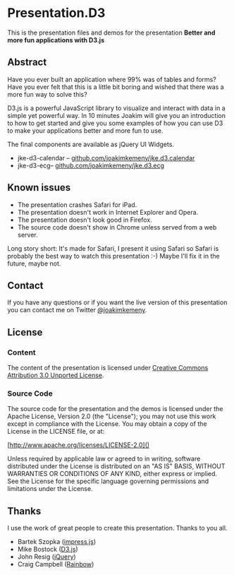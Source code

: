 # Presentation.D3

This is the presentation files and demos for the presentation **Better and more fun applications with D3.js**

## Abstract

Have you ever built an application where 99% was of tables and forms? Have you ever felt that this is a little bit
boring and wished that there was a more fun way to solve this?

D3.js is a powerful JavaScript library to visualize and interact with data in a simple yet powerful way. In 10 minutes
Joakim will give you an introduction to how to get started and give you some examples of how you can use D3 to make
your applications better and more fun to use.

The final components are available as jQuery UI Widgets.

* jke-d3-calendar – [github.com/joakimkemeny/jke.d3.calendar](https://github.com/joakimkemeny/jke.d3.calendar)
* jke-d3-ecg– [github.com/joakimkemeny/jke.d3.ecg](https://github.com/joakimkemeny/jke.d3.ecg)

## Known issues

* The presentation crashes Safari for iPad.
* The presentation doesn't work in Internet Explorer and Opera.
* The presentation doesn't look good in Firefox.
* The source code doesn't show in Chrome unless served from a web server.

Long story short: It's made for Safari, I present it using Safari so Safari is probably the best
way to watch this presentation :-) Maybe I'll fix it in the future, maybe not.

## Contact

If you have any questions or if you want the live version of this presentation you can contact me on
Twitter [@joakimkemeny](http://twitter.com/joakimkemeny).

## License

### Content

The content of the presentation is licensed under
[Creative Commons Attribution 3.0 Unported License](http://creativecommons.org/licenses/by/3.0/).

### Source Code

The source code for the presentation and the demos is licensed under the Apache License,
Version 2.0 (the "License"); you may not use this work except in compliance with the License.
You may obtain a copy of the License in the LICENSE file, or at:

[http://www.apache.org/licenses/LICENSE-2.0]()

Unless required by applicable law or agreed to in writing, software distributed under the License
is distributed on an "AS IS" BASIS, WITHOUT WARRANTIES OR CONDITIONS OF ANY KIND, either express or
implied. See the License for the specific language governing permissions and limitations under
the License.

## Thanks

I use the work of great people to create this presentation. Thanks to you all.

* Bartek Szopka ([impress.js](http://bartaz.github.com/impress.js))
* Mike Bostock ([D3.js](http://http://d3js.org))
* John Resig ([jQuery](http://jquery.com))
* Craig Campbell ([Rainbow](http://rainbowco.de))
